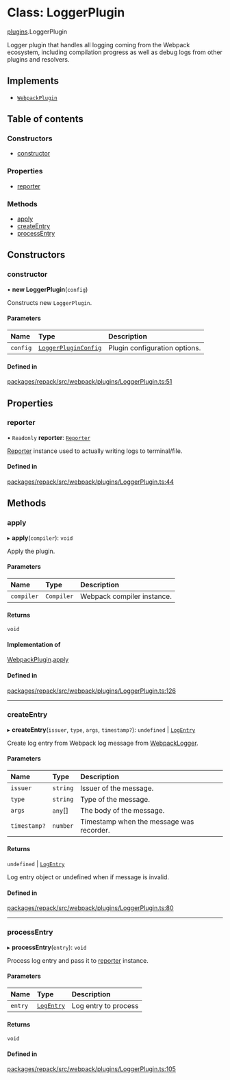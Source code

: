 # Class: LoggerPlugin

[plugins](../modules/plugins.md).LoggerPlugin

Logger plugin that handles all logging coming from the Webpack ecosystem, including compilation
progress as well as debug logs from other plugins and resolvers.

## Implements

- [`WebpackPlugin`](../interfaces/WebpackPlugin.md)

## Table of contents

### Constructors

- [constructor](./plugins.LoggerPlugin.md#constructor)

### Properties

- [reporter](./plugins.LoggerPlugin.md#reporter)

### Methods

- [apply](./plugins.LoggerPlugin.md#apply)
- [createEntry](./plugins.LoggerPlugin.md#createentry)
- [processEntry](./plugins.LoggerPlugin.md#processentry)

## Constructors

### constructor

• **new LoggerPlugin**(`config`)

Constructs new `LoggerPlugin`.

#### Parameters

| Name | Type | Description |
| :------ | :------ | :------ |
| `config` | [`LoggerPluginConfig`](../interfaces/plugins.LoggerPluginConfig.md) | Plugin configuration options. |

#### Defined in

[packages/repack/src/webpack/plugins/LoggerPlugin.ts:51](https://github.com/callstack/repack/blob/1d9a1bb/packages/repack/src/webpack/plugins/LoggerPlugin.ts#L51)

## Properties

### reporter

• `Readonly` **reporter**: [`Reporter`](../interfaces/Reporter.md)

[Reporter](../interfaces/Reporter.md) instance used to actually writing logs to terminal/file.

#### Defined in

[packages/repack/src/webpack/plugins/LoggerPlugin.ts:44](https://github.com/callstack/repack/blob/1d9a1bb/packages/repack/src/webpack/plugins/LoggerPlugin.ts#L44)

## Methods

### apply

▸ **apply**(`compiler`): `void`

Apply the plugin.

#### Parameters

| Name | Type | Description |
| :------ | :------ | :------ |
| `compiler` | `Compiler` | Webpack compiler instance. |

#### Returns

`void`

#### Implementation of

[WebpackPlugin](../interfaces/WebpackPlugin.md).[apply](../interfaces/WebpackPlugin.md#apply)

#### Defined in

[packages/repack/src/webpack/plugins/LoggerPlugin.ts:126](https://github.com/callstack/repack/blob/1d9a1bb/packages/repack/src/webpack/plugins/LoggerPlugin.ts#L126)

___

### createEntry

▸ **createEntry**(`issuer`, `type`, `args`, `timestamp?`): `undefined` \| [`LogEntry`](../interfaces/LogEntry.md)

Create log entry from Webpack log message from [WebpackLogger](../types/WebpackLogger.md).

#### Parameters

| Name | Type | Description |
| :------ | :------ | :------ |
| `issuer` | `string` | Issuer of the message. |
| `type` | `string` | Type of the message. |
| `args` | `any`[] | The body of the message. |
| `timestamp?` | `number` | Timestamp when the message was recorder. |

#### Returns

`undefined` \| [`LogEntry`](../interfaces/LogEntry.md)

Log entry object or undefined when if message is invalid.

#### Defined in

[packages/repack/src/webpack/plugins/LoggerPlugin.ts:80](https://github.com/callstack/repack/blob/1d9a1bb/packages/repack/src/webpack/plugins/LoggerPlugin.ts#L80)

___

### processEntry

▸ **processEntry**(`entry`): `void`

Process log entry and pass it to [reporter](./plugins.LoggerPlugin.md#reporter) instance.

#### Parameters

| Name | Type | Description |
| :------ | :------ | :------ |
| `entry` | [`LogEntry`](../interfaces/LogEntry.md) | Log entry to process |

#### Returns

`void`

#### Defined in

[packages/repack/src/webpack/plugins/LoggerPlugin.ts:105](https://github.com/callstack/repack/blob/1d9a1bb/packages/repack/src/webpack/plugins/LoggerPlugin.ts#L105)

